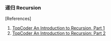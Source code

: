 ### 递归 Recursion


[References]
1. [TopCoder An Introduction to Recursion, Part 1](https://www.topcoder.com/community/data-science/data-science-tutorials/an-introduction-to-recursion-part-1/)
2. [TopCoder An Introduction to Recursion: Part 2](https://www.topcoder.com/community/data-science/data-science-tutorials/an-introduction-to-recursion-part-2/)